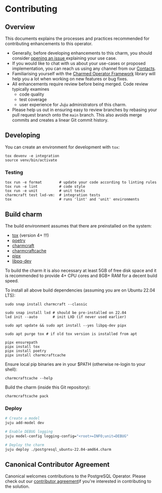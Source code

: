 # Contributing

## Overview

This documents explains the processes and practices recommended for contributing enhancements to
this operator.

- Generally, before developing enhancements to this charm, you should consider [opening an issue
  ](https://github.com/canonical/postgresql-operator/issues) explaining your use case.
- If you would like to chat with us about your use-cases or proposed implementation, you can reach
  us using any channel from our [Contacts](https://charmhub.io/postgresql/docs/r-contacts).
- Familiarising yourself with the [Charmed Operator Framework](https://juju.is/docs/sdk) library
  will help you a lot when working on new features or bug fixes.
- All enhancements require review before being merged. Code review typically examines
  - code quality
  - test coverage
  - user experience for Juju administrators of this charm.
- Please help us out in ensuring easy to review branches by rebasing your pull request branch onto
  the `main` branch. This also avoids merge commits and creates a linear Git commit history.

## Developing

You can create an environment for development with `tox`:

```shell
tox devenv -e integration
source venv/bin/activate
```

### Testing

```shell
tox run -e format        # update your code according to linting rules
tox run -e lint          # code style
tox run -e unit          # unit tests
charmcraft test lxd-vm:  # integration tests
tox                      # runs 'lint' and 'unit' environments
```

## Build charm

The build environment assumes that there are preinstalled on the system:

* [tox](https://tox.wiki/) (version 4+ !!!)
* [poetry](https://python-poetry.org/)
* [charmcraft](https://snapcraft.io/charmcraft)
* [charmcraftcache](https://github.com/canonical/charmcraftcache)
* [pipx](https://pipx.pypa.io/stable/installation/)
* [libpq-dev](https://www.postgresql.org/docs/current/libpq.html)

To build the charm it is also necessary at least 5GB of free disk space and
it is recommended to provide 4+ CPU cores and 8GB+ RAM for a decent build speed.

To install all above build dependencies (assuming you are on Ubuntu 22.04 LTS):

```shell
sudo snap install charmcraft --classic

sudo snap install lxd # should be pre-installed on 22.04
lxd init --auto       # init LXD (if never used earlier)

sudo apt update && sudo apt install --yes libpq-dev pipx

sudo apt purge tox # if old tox version is installed from apt

pipx ensurepath
pipx install tox
pipx install poetry
pipx install charmcraftcache
```

Ensure local pip binaries are in your $PATH (otherwise re-login to your shell):

```shell
charmcraftcache --help
```

Build the charm (inside this Git repository):

```shell
charmcraftcache pack
```

### Deploy

```bash
# Create a model
juju add-model dev

# Enable DEBUG logging
juju model-config logging-config="<root>=INFO;unit=DEBUG"

# Deploy the charm
juju deploy ./postgresql_ubuntu-22.04-amd64.charm
```

## Canonical Contributor Agreement

Canonical welcomes contributions to the PostgreSQL Operator. Please check out our
[contributor agreement](https://ubuntu.com/legal/contributors)if you're
interested in contributing to the solution.
